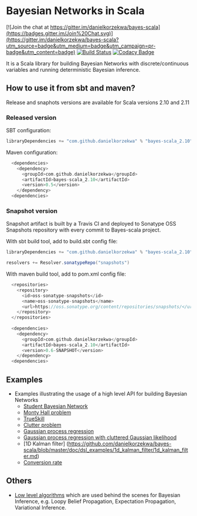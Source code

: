 # Bayesian Networks in Scala 

[![Join the chat at https://gitter.im/danielkorzekwa/bayes-scala](https://badges.gitter.im/Join%20Chat.svg)](https://gitter.im/danielkorzekwa/bayes-scala?utm_source=badge&utm_medium=badge&utm_campaign=pr-badge&utm_content=badge)
[![Build Status](https://travis-ci.org/danielkorzekwa/bayes-scala.svg)](https://travis-ci.org/danielkorzekwa/bayes-scala)
[![Codacy Badge](https://www.codacy.com/project/badge/2a48694cabbe4cd386af1be55602cbbf)](https://www.codacy.com/public/danielkorzekwa/bayes-scala)

It is a Scala library for building Bayesian Networks with discrete/continuous variables and running deterministic Bayesian inference.

## How to use it from sbt and maven?

Release and snaphots versions are available for Scala versions 2.10 and 2.11

### Released version

SBT configuration: 

```scala
libraryDependencies += "com.github.danielkorzekwa" % "bayes-scala_2.10" % "0.5"  
```

Maven configuration:

```scala  
  <dependencies>
    <dependency>
      <groupId>com.github.danielkorzekwa</groupId>
      <artifactId>bayes-scala_2.10</artifactId>
      <version>0.5</version>
    </dependency>
  <dependencies>
```

### Snapshot version

Snapshot artifact is built by a Travis CI and deployed to Sonatype OSS Snapshots repository with every commit to Bayes-scala project. 

With sbt build tool, add to build.sbt config file:

```scala
libraryDependencies += "com.github.danielkorzekwa" % "bayes-scala_2.10" % "0.6-SNAPSHOT"  

resolvers += Resolver.sonatypeRepo("snapshots")
```

With maven build tool, add to pom.xml config file:

```scala
  <repositories>
    <repository>
      <id>oss-sonatype-snapshots</id>
      <name>oss-sonatype-snapshots</name>
      <url>https://oss.sonatype.org/content/repositories/snapshots/</url>
    </repository>
  </repositories>
  
  <dependencies>
    <dependency>
      <groupId>com.github.danielkorzekwa</groupId>
      <artifactId>bayes-scala_2.10</artifactId>
      <version>0.6-SNAPSHOT</version>
    </dependency>
  <dependencies>
```

## Examples

* Examples illustrating the usage of a high level API for building Bayesian Networks
  * [Student Bayesian Network](https://github.com/danielkorzekwa/bayes-scala/blob/master/doc/dsl_examples/student_bayesian_network/student_bayesian_network.md) 
  * [Monty Hall problem](https://github.com/danielkorzekwa/bayes-scala/blob/master/doc/dsl_examples/monty_hall_problem/monty_hall_problem.md)
  * [TrueSkill](https://github.com/danielkorzekwa/bayes-scala/blob/master/doc/dsl_examples/true_skill/true_skill.md)
  * [Clutter problem](https://github.com/danielkorzekwa/bayes-scala/blob/master/doc/dsl_examples/clutter_problem/clutter_problem.md) 
  * [Gaussian process regression](https://github.com/danielkorzekwa/bayes-scala/blob/master/doc/dsl_examples/gaussian_process_regression/gaussian_process_regression.md)
  * [Gaussian process regression with cluttered Gaussian likelihood](https://github.com/danielkorzekwa/bayes-scala/blob/master/doc/dsl_examples/gaussian_process_regression_cluttered_gaussian_likelihood/gaussian_process_regression_cluttered_gaussian_likelihood.md)
  * [1D Kalman filter] (https://github.com/danielkorzekwa/bayes-scala/blob/master/doc/dsl_examples/1d_kalman_filter/1d_kalman_filter.md)
  * [Conversion rate](https://github.com/danielkorzekwa/bayes-scala/blob/master/doc/dsl_examples/conversionrate/conversion_rate.md)

## Others

* [Low level algorithms] which are used behind the scenes for Bayesian Inference, e.g. Loopy Belief Propagation, Expectation Propagation, Variational Inference.

[Low level algorithms]: https://github.com/danielkorzekwa/bayes-scala/blob/master/doc/lowlevel/README.md